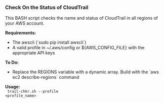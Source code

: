 ### Check On the Status of CloudTrail

<p>
This BASH script checks the name and status of CloudTrail in all regions of your AWS account.

<b>Requirements:</b>
<ul>
 <li> The awscli  (`sudo pip install awscli`)
 <li> A valid profile in ~/.aws/config or ${AWS_CONFIG_FILE} with the appropriate API keys
</ul>

<b>To Do:</b>
<ul>
 <li> Replace the REGIONS variable with a dynamic array. Build with the `aws ec2 describe-regions` command
</ul>

<b>Usage:</b>
<br>
<code>
trail-chkr.sh --profile \<profile_name\>
</code>
